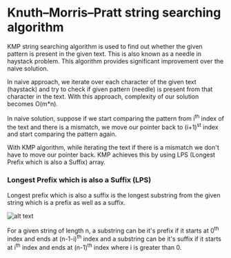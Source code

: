# Knuth–Morris–Pratt string searching algorithm

KMP string searching algorithm is used to find out whether the given pattern is present in the given text. This is also known as a needle in haystack problem.
This algorithm provides significant improvement over the naive solution. 

In naive approach, we iterate over each character of the given text (haystack) and try to check if given pattern (needle) is present from that character in the text. With this approach, complexity of our solution becomes O(m*n).

In naive solution, suppose if we start comparing the pattern from i<sup>th</sup> index of the text and there is a mismatch, we move our pointer back to (i+1)<sup>st</sup> index and start comparing the pattern again.

With KMP algorithm, while iterating the text if there is a mismatch we don't have to move our pointer back. KMP achieves this by using LPS (Longest Prefix which is also a Suffix) array.

### Longest Prefix which is also a Suffix (LPS)

Longest prefix which is also a suffix is the longest substring from the given string which is a prefix as well as a suffix.

![alt text](https://i.ibb.co/3RwhGNS/pattern.png)

For a given string of length n, a substring can be it's prefix if it starts at 0<sup>th</sup> index and ends at (n-1-i)<sup>th</sup> index and a substring can be it's suffix if it starts at i<sup>th</sup> index and ends at (n-1)<sup>th</sup> index where i is greater than 0.



